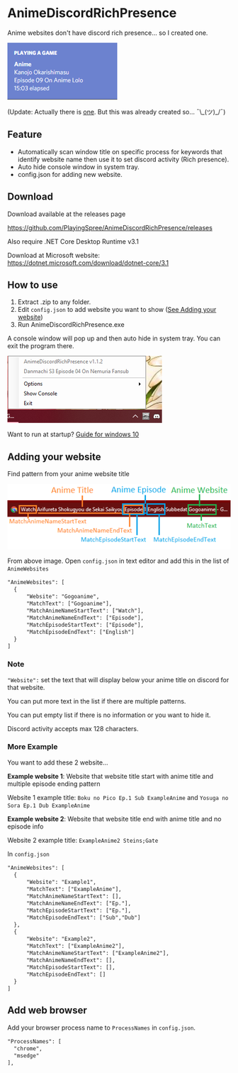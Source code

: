 # AnimeDiscordRichPresence
Anime websites don't have discord rich presence... so I created one.

![Showcase Image](https://raw.githubusercontent.com/PlayingSpree/AnimeDiscordRichPresence/master/Doc/DiscordActivity.png)

(Update: Actually there is [one](https://github.com/MALSync/MALSync/wiki/Discord-Rich-Presence). But this was already created so... ¯\\\_(ツ)_/¯)

## Feature

* Automatically scan window title on specific process for keywords that identify website name then use it to set discord activity (Rich presence).
* Auto hide console window in system tray.
* config.json for adding new website.

## Download

Download available at the releases page

https://github.com/PlayingSpree/AnimeDiscordRichPresence/releases

Also require .NET Core Desktop Runtime v3.1

Download at Microsoft website:
https://dotnet.microsoft.com/download/dotnet-core/3.1

## How to use
1. Extract .zip to any folder.
1. Edit `config.json` to add website you want to show ([See Adding your website](https://github.com/PlayingSpree/AnimeDiscordRichPresence#adding-your-website))
1. Run AnimeDiscordRichPresence.exe

A console window will pop up and then auto hide in system tray. You can exit the program there.

![System Tray Image](https://raw.githubusercontent.com/PlayingSpree/AnimeDiscordRichPresence/master/Doc/System%20Tray.png)

Want to run at startup? [Guide for windows 10](https://support.microsoft.com/en-us/help/4558286/windows-10-add-an-app-to-run-automatically-at-startup)

## Adding your website
Find pattern from your anime website title

![Example Image](https://raw.githubusercontent.com/PlayingSpree/AnimeDiscordRichPresence/master/Doc/NewWebsite.png)

From above image. Open `config.json` in text editor and add this in the list of `AnimeWebsites`
```
"AnimeWebsites": [
  {
      "Website": "Gogoanime",
      "MatchText": ["Gogoanime"],
      "MatchAnimeNameStartText": ["Watch"],
      "MatchAnimeNameEndText": ["Episode"],
      "MatchEpisodeStartText": ["Episode"],
      "MatchEpisodeEndText": ["English"]
  }
]
```
### Note
`"Website":` set the text that will display below your anime title on discord for that website.

You can put more text in the list if there are multiple patterns.

You can put empty list if there is no information or you want to hide it.

Discord activity accepts max 128 characters.

### More Example

You want to add these 2 website...

**Example website 1**: Website that website title start with anime title and multiple episode ending pattern

Website 1 example title: `Boku no Pico Ep.1 Sub ExampleAnime` and `Yosuga no Sora Ep.1 Dub ExampleAnime`

**Example website 2**: Website that website title end with anime title and no episode info

Website 2 example title: `ExampleAnime2 Steins;Gate`

In `config.json`
```
"AnimeWebsites": [
  {
      "Website": "Example1",
      "MatchText": ["ExampleAnime"],
      "MatchAnimeNameStartText": [],
      "MatchAnimeNameEndText": ["Ep."],
      "MatchEpisodeStartText": ["Ep."],
      "MatchEpisodeEndText": ["Sub","Dub"]
  },
  {
      "Website": "Example2",
      "MatchText": ["ExampleAnime2"],
      "MatchAnimeNameStartText": ["ExampleAnime2"],
      "MatchAnimeNameEndText": [],
      "MatchEpisodeStartText": [],
      "MatchEpisodeEndText": []
  }
]
```

## Add web browser
Add your browser process name to `ProcessNames` in `config.json`.

```
"ProcessNames": [
  "chrome",
  "msedge"
],
```
